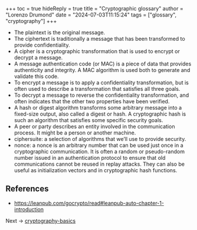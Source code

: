 +++
toc = true
hideReply = true
title = "Cryptographic glossary"
author = "Lorenzo Drumond"
date = "2024-07-03T11:15:24"
tags = ["glossary",  "cryptography"]
+++



- The plaintext is the original message.
- The ciphertext is traditionally a message that has been transformed to provide confidentiality.
- A cipher is a cryptographic transformation that is used to encrypt or decrypt a message.
- A message authentication code (or MAC) is a piece of data that provides authenticity and integrity. A MAC algorithm is used both to generate and validate this code.
- To encrypt a message is to apply a confidentiality transformation, but is often used to describe a transformation that satisfies all three goals.
- To decrypt a message to reverse the confidentiality transformation, and often indicates that the other two properties have been verified.
- A hash or digest algorithm transforms some arbitrary message into a fixed-size output, also called a digest or hash. A cryptographic hash is such an algorithm that satisfies some specific security goals.
- A peer or party describes an entity involved in the communication process. It might be a person or another machine.
- ciphersuite: a selection of algorithms that we’ll use to provide security.
- nonce: a nonce is an arbitrary number that can be used just once in a cryptographic communication. It is often a random or pseudo-random number issued in an authentication protocol to ensure that old communications cannot be reused in replay attacks. They can also be useful as initialization vectors and in cryptographic hash functions.

## References
- https://leanpub.com/gocrypto/read#leanpub-auto-chapter-1-introduction

Next -> [cryptography-basics](/wiki/cryptography-basics/)
